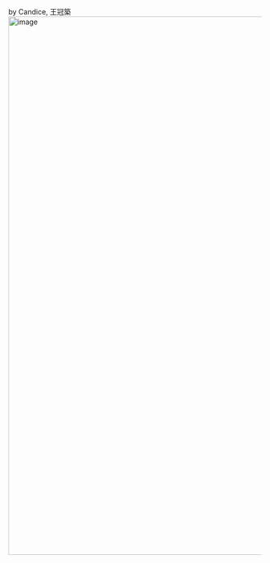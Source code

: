 by Candice, 王冠築
<img width="1071" alt="image" src="https://github.com/user-attachments/assets/83960d48-6de8-40ed-9ea0-05006a044456" />
